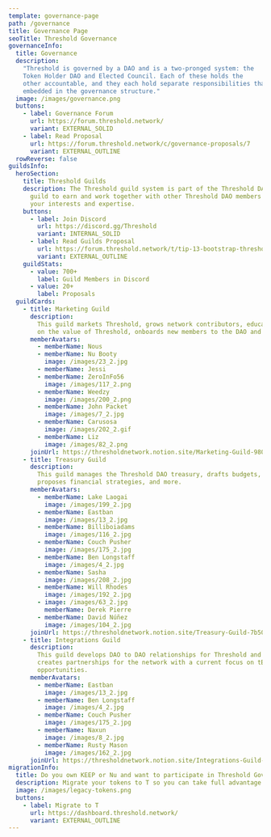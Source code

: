 ```yaml
---
template: governance-page
path: /governance
title: Governance Page
seoTitle: Threshold Governance
governanceInfo:
  title: Governance
  description:
    "Threshold is governed by a DAO and is a two-pronged system: the
    Token Holder DAO and Elected Council. Each of these holds the
    other accountable, and they each hold separate responsibilities that are
    embedded in the governance structure."
  image: /images/governance.png
  buttons:
    - label: Governance Forum
      url: https://forum.threshold.network/
      variant: EXTERNAL_SOLID
    - label: Read Proposal
      url: https://forum.threshold.network/c/governance-proposals/7
      variant: EXTERNAL_OUTLINE
  rowReverse: false
guildsInfo:
  heroSection:
    title: Threshold Guilds
    description: The Threshold guild system is part of the Threshold DAO. Join a
      guild to earn and work together with other Threshold DAO members based on
      your interests and expertise.
    buttons:
      - label: Join Discord
        url: https://discord.gg/Threshold
        variant: INTERNAL_SOLID
      - label: Read Guilds Proposal
        url: https://forum.threshold.network/t/tip-13-bootstrap-threshold-dao-guilds/246
        variant: EXTERNAL_OUTLINE
    guildStats:
      - value: 700+
        label: Guild Members in Discord
      - value: 20+
        label: Proposals
  guildCards:
    - title: Marketing Guild
      description:
        This guild markets Threshold, grows network contributors, educates
        on the value of Threshold, onboards new members to the DAO and more.
      memberAvatars:
        - memberName: Nous
        - memberName: Nu Booty
          image: /images/23_2.jpg
        - memberName: Jessi
        - memberName: ZeroInFo56
          image: /images/117_2.png
        - memberName: Weedzy
          image: /images/200_2.png
        - memberName: John Packet
          image: /images/7_2.jpg
        - memberName: Carusosa
          image: /images/202_2.gif
        - memberName: Liz
          image: /images/82_2.png
      joinUrl: https://thresholdnetwork.notion.site/Marketing-Guild-9803f6d29d09481da9a99264ec625aab
    - title: Treasury Guild
      description:
        This guild manages the Threshold DAO treasury, drafts budgets,
        proposes financial strategies, and more.
      memberAvatars:
        - memberName: Lake Laogai
          image: /images/199_2.jpg
        - memberName: Eastban
          image: /images/13_2.jpg
        - memberName: Billiboiadams
          image: /images/116_2.jpg
        - memberName: Couch Pusher
          image: /images/175_2.jpg
        - memberName: Ben Longstaff
          image: /images/4_2.jpg
        - memberName: Sasha
          image: /images/208_2.jpg
        - memberName: Will Rhodes
          image: /images/192_2.jpg
        - image: /images/63_2.jpg
          memberName: Derek Pierre
        - memberName: David Núñez
          image: /images/104_2.jpg
      joinUrl: https://thresholdnetwork.notion.site/Treasury-Guild-7b50c4d66c0a4f93991cc64352d6ce73
    - title: Integrations Guild
      description:
        This guild develops DAO to DAO relationships for Threshold and
        creates partnerships for the network with a current focus on tBTC v2
        opportunities.
      memberAvatars:
        - memberName: Eastban
          image: /images/13_2.jpg
        - memberName: Ben Longstaff
          image: /images/4_2.jpg
        - memberName: Couch Pusher
          image: /images/175_2.jpg
        - memberName: Naxun
          image: /images/8_2.jpg
        - memberName: Rusty Mason
          image: /images/162_2.jpg
      joinUrl: https://thresholdnetwork.notion.site/Integrations-Guild-4ff2e5fdea4442d7af19d27342ab8225
migrationInfo:
  title: Do you own KEEP or Nu and want to participate in Threshold Goverance?
  description: Migrate your tokens to T so you can take full advantage of the Threshold DAO.
  image: /images/legacy-tokens.png
  buttons:
    - label: Migrate to T
      url: https://dashboard.threshold.network/
      variant: EXTERNAL_OUTLINE
---
```

